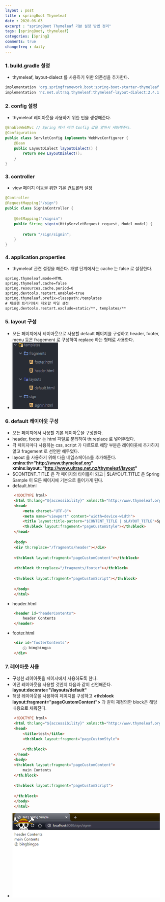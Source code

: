 ```yaml
---
layout : post
title : springBoot Thymeleaf
date : 2020-06-03
excerpt : "springBoot Thymeleaf 기본 설정 방법 정리"
tags: [springBoot, thymeleaf]
categories: [Spring]
comments: true
changefreq : daily
---
```


### 1. build.gradle 설정  
- thymeleaf, layout-dialect 를 사용하기 위한 의존성을 추가한다. 
~~~ gradle
implementation 'org.springframework.boot:spring-boot-starter-thymeleaf'
implementation 'nz.net.ultraq.thymeleaf:thymeleaf-layout-dialect:2.4.1'
~~~

### 2. config 설정 
- thymeleaf 레이아웃을 사용하기 위한 빈을 생성해준다. 
~~~ java
@EnableWebMvc // Spring 에서 여러 Config 값을 알아서 세팅해준다.
@Configuration
public class ServletConfig implements WebMvcConfigurer {
    @Bean
    public LayoutDialect layoutDialect() {
        return new LayoutDialect();
    }
}
~~~

### 3. controller 
- view 페이지 이동을 위한 기본 컨트롤러 설정 
~~~ java
@Controller
@RequestMapping("/sign")
public class SigninController {
    
    @GetMapping("/signin")
    public String signin(HttpServletRequest request, Model model) {

        return "/sign/signin";
    }
}
~~~

### 4. application.properties 
- thymeleaf 관련 설정을 해준다. 개발 단계에서는 cache 는 false 로 설정한다. 
~~~ properties
spring.thymeleaf.mode=HTML
spring.thymeleaf.cache=false
spring.resources.cache.period=0
spring.devtools.restart.enabled=true
spring.thymeleaf.prefix=classpath:/templates
# 재실행 트리거에서 제외할 파일 설정
spring.devtools.restart.exclude=static/**, templates/**
~~~

### 5. layout 구성 
- 모든 페이지에서 레이아웃으로 사용할 default 페이지를 구성하고 header, footer, menu 등은 fragement 로 구성하여 replace 하는 형태로 사용한다. 
- <img src="/static/img/thymeleaf/layout.png">


### 6. default 레이아웃 구성 
- 모든 페이지에서 사용할 기본 레이아웃을 구성한다. 
- header, footer 는 html 파일로 분리하여 th:replace 로 넣어주었다. 
- 각 페이지마다 사용하는 css, script 가 다르므로 해당 부분은 레이아웃에 추가하지 않고 fragement 로 선언만 해두었다. 
- layout 을 사용하기 위해 다음 네임스페이스를 추가해준다. **xmlns:th="http://www.thymeleaf.org" xmlns:layout="http://www.ultraq.net.nz/thymeleaf/layout"**
- $CONTENT_TITLE 은 각 페이지의 타이틀이 되고 \| $LAYOUT_TITLE 은 Spring Sample 이 모든 페이지에 기본으로 들어가게 된다. 
- default.html
~~~ html
    <!DOCTYPE html>
    <html th:lang="${accessibility}" xmlns:th="http://www.thymeleaf.org" xmlns:layout="http://www.ultraq.net.nz/thymeleaf/layout">
    <head>
        <meta charset="UTF-8">
        <meta name="viewport" content="width=device-width">
        <title layout:title-pattern="$CONTENT_TITLE | $LAYOUT_TITLE">Spring Sample</title>
        <th:block layout:fragement="pageCustomStyle"></th:block>
    </head>
    
    <body>
    <div th:replace="/fragments/header"></div>
    
    <th:block layout:fragment="pageCustomContent"></th:block>
    
    <th:block th:replace="/fragments/footer"></th:block>
    
    <th:block layout:fragment="pageCustomScript"></th:block>
    
    </body>
    </html>
~~~
- header.html
~~~ html
    <header id="headerContents">
        header Contents
    </header>
~~~
- footer.html
~~~ html
    <div id="footerContents">
    	ⓒ bingbingpa
    </div>
~~~

### 7. 레이아웃 사용 
- 구성한 레이아웃을 페이지에서 사용하도록 한다. 
- 어떤 레이아웃을 사용할 것인지 다음과 같이 선언해준다. **layout:decorate="/layouts/default"**
- 해당 레이아웃을 사용하여 페이지를 구성하고 **<th:block layout:fragment="pageCustomContent">** 과 같이 재정의한 block은 해당 내용으로 채워진다.
~~~ html
    <!DOCTYPE html>
    <html th:lang="${accessibility}" xmlns:th="http://www.thymeleaf.org" xmlns:layout="http://www.ultraq.net.nz/thymeleaf/layout" layout:decorate="/layouts/default">
    <head>
        <title>test</title>
        <th:block layout:fragment="pageCustomStyle">
    
        </th:block>
    </head>
    <body>
    <th:block layout:fragment="pageCustomContent">
        main Contents
    </th:block>
    
    <th:block layout:fragment="pageCustomScript">
    
    </th:block>
    </body>
    </html>
~~~
- <img src="/static/img/thymeleaf/view.png">

